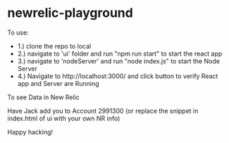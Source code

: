 # newrelic-playground

To use:

-  1.) clone the repo to local
-  2.) navigate to 'ui' folder and run "npm run start" to start the react app
-  3.) navigate to 'nodeServer' and run "node index.js" to start the Node Server
-  4.) Navigate to http://localhost:3000/ and click button to verify React app and Server are Running

To see Data in New Relic

Have Jack add you to Account 2991300 (or replace the snippet in index.html of ui with your own NR info)

Happy hacking!
